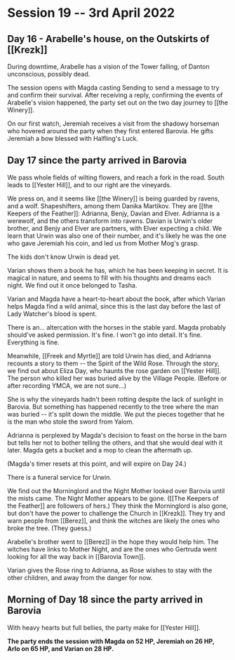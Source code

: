 # Session 19 -- 3rd April 2022
## Day 16 - Arabelle's house, on the Outskirts of [[Krezk]]

During downtime, Arabelle has a vision of the Tower falling, of Danton unconscious, possibly dead.

The session opens with Magda casting Sending to send a message to try and confirm their survival. After receiving a reply, confirming the events of Arabelle's vision happened, the party set out on the two day journey to [[the Winery]].

On our first watch, Jeremiah receives a visit from the shadowy horseman who hovered around the party when they first entered Barovia. He gifts Jeremiah a bow blessed with Halfling's Luck.

## Day 17 since the party arrived in Barovia

We pass whole fields of wilting flowers, and reach a fork in the road. South leads to [[Yester Hill]], and to our right are the vineyards.

We press on, and it seems like [[the Winery]] is being guarded by ravens, and a wolf. Shapeshifters, among them Danika Martikov. They are [[the Keepers of the Feather]]: Adrianna, Benjy, Davian and Elver. Adrianna is a werewolf, and the others transform into ravens. Davian is Urwin's older brother, and Benjy and Elver are partners, with Elver expecting a child. We learn that Urwin was also one of their number, and it's likely he was the one who gave Jeremiah his coin, and led us from Mother Mog's grasp.

The kids don't know Urwin is dead yet.

Varian shows them a book he has, which he has been keeping in secret. It is magical in nature, and seems to fill with his thoughts and dreams each night. We find out it once belonged to Tasha.

Varian and Magda have a heart-to-heart about the book, after which Varian helps Magda find a wild animal, since this is the last day before the last of Lady Watcher's blood is spent.

There is an... altercation with the horses in the stable yard. Magda probably should've asked permission. It's fine. I won't go into detail. It's fine. Everything is fine.

Meanwhile, [[Freek and Myrtle]] are told Urwin has died, and Adrianna recounts a story to them -- the Spirit of the Wild Rose. Through the story, we find out about Eliza Day, who haunts the rose garden on [[Yester Hill]]. The person who killed her was buried alive by the Village People. (Before or after recording YMCA, we are not sure...) 

She is why the vineyards hadn't been rotting despite the lack of sunlight in Barovia. But something has happened recently to the tree where the man was buried -- it's split down the middle. We put the pieces together that he is the man who stole the sword from Yalom.

Adrianna is perplexed by Magda's decision to feast on the horse in the barn but tells her not to bother telling the others, and that she would deal with it later. Magda gets a bucket and a mop to clean the aftermath up.

(Magda's timer resets at this point, and will expire on Day 24.)

There is a funeral service for Urwin.

We find out the Morninglord and the Night Mother looked over Barovia until the mists came. The Night Mother appears to be gone. ([[The Keepers of the Feather]] are followers of hers.) They think the Morninglord is also gone, but don't have the power to challenge the Church in [[Krezk]]. They try and warn people from [[Berez]], and think the witches are likely the ones who broke the tree. (They guess.)

Arabelle's brother went to [[Berez]] in the hope they would help him. The witches have links to Mother Night, and are the ones who Gertruda went looking for all the way back in [[Barovia Town]]. 

Varian gives the Rose ring to Adrianna, as Rose wishes to stay with the other children, and away from the danger for now.

## Morning of Day 18 since the party arrived in Barovia

With heavy hearts but full bellies, the party make for [[Yester Hill]].

**The party ends the session with Magda on 52 HP, Jeremiah on 26 HP, Arlo on 65 HP, and Varian on 28 HP.**